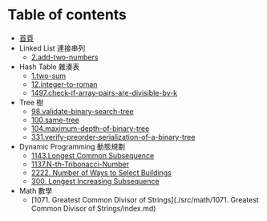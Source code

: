 # Table of contents

* [首頁](README.md)
* Linked List 連接串列
  * [2.add-two-numbers](./src/linked-list/2.add-two-numbers/index.md)
* Hash Table 雜湊表
  * [1.two-sum](./src/hash-table/1.two-sum/index.md)
  * [12.integer-to-roman](./src/hash-table/12.integer-to-roman/index.md)
  * [1497.check-if-array-pairs-are-divisible-by-k](./src/hash-table/1497.check-if-array-pairs-are-divisible-by-k/index.md)
* Tree 樹
  * [98.validate-binary-search-tree](./src/tree/98.validate-binary-search-tree/index.md)
  * [100.same-tree](./src/tree/100.same-tree/index.md)
  * [104.maximum-depth-of-binary-tree](./src/tree/104.maximum-depth-of-binary-tree/index.md)
  * [331.verify-preorder-serialization-of-a-binary-tree](./src/tree/331.verify-preorder-serialization-of-a-binary-tree/index.md)
* Dynamic Programming 動態規劃
  * [1143.Longest Common Subsequence](./src/dynamic-programming/1143.Longest%20Common%20Subsequence/index.md)
  * [1137.N-th-Tribonacci-Number](./src/dynamic-programming/1137.N-th%20Tribonacci%20Number/index.md)
  * [2222. Number of Ways to Select Buildings](./src/dynamic-programming/2222.%20Number%20of%20Ways%20to%20Select%20Buildings/index.md)
  * [300. Longest Increasing Subsequence](./src/dynamic-programming/300.%20Longest%20Increasing%20Subsequence/index.md)
* Math 數學
  * [1071. Greatest Common Divisor of Strings](./src/math/1071. Greatest Common Divisor of Strings/index.md)

